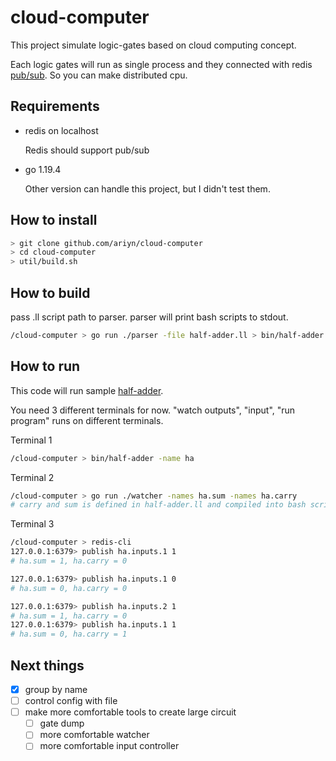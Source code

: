 # cloud-computer

This project simulate logic-gates based on cloud computing concept.

Each logic gates will run as single process and they connected with redis [pub/sub](https://redis.io/docs/manual/pubsub/).
So you can make distributed cpu.

## Requirements

- redis on localhost
  
  Redis should support pub/sub
  
- go 1.19.4

  Other version can handle this project, but I didn't test them.

## How to install

```bash
> git clone github.com/ariyn/cloud-computer
> cd cloud-computer
> util/build.sh
```

## How to build

pass .ll script path to parser.
parser will print bash scripts to stdout.

```bash
/cloud-computer > go run ./parser -file half-adder.ll > bin/half-adder
```

## How to run

This code will run sample [half-adder](https://en.wikipedia.org/wiki/Adder_(electronics)#:~:text=%5Bedit%5D-,Half%20adder%5Bedit%5D,-Half%20adder%20logic).

You need 3 different terminals for now.
"watch outputs", "input", "run program" runs on different terminals.

Terminal 1
```bash
/cloud-computer > bin/half-adder -name ha
```

Terminal 2
```bash
/cloud-computer > go run ./watcher -names ha.sum -names ha.carry
# carry and sum is defined in half-adder.ll and compiled into bash script
```

Terminal 3
```bash
/cloud-computer > redis-cli
127.0.0.1:6379> publish ha.inputs.1 1
# ha.sum = 1, ha.carry = 0

127.0.0.1:6379> publish ha.inputs.1 0
# ha.sum = 0, ha.carry = 0

127.0.0.1:6379> publish ha.inputs.2 1
# ha.sum = 1, ha.carry = 0
127.0.0.1:6379> publish ha.inputs.1 1
# ha.sum = 0, ha.carry = 1
```

## Next things

- [x] group by name
- [ ] control config with file
- [ ] make more comfortable tools to create large circuit
  - [ ] gate dump
  - [ ] more comfortable watcher
  - [ ] more comfortable input controller

